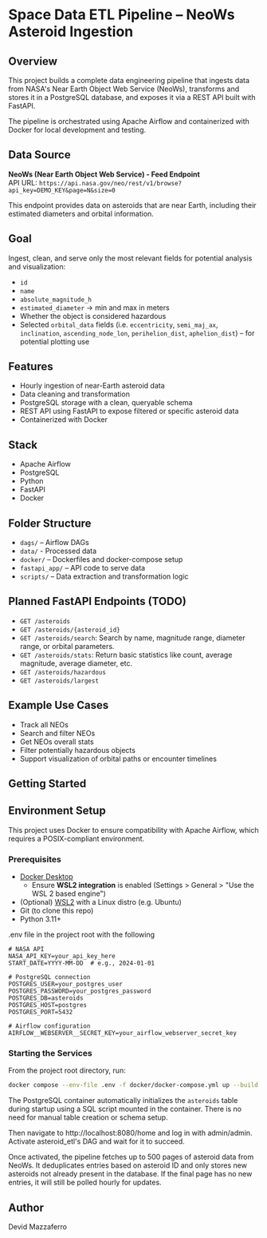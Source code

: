 
# Space Data ETL Pipeline – NeoWs Asteroid Ingestion

## Overview
This project builds a complete data engineering pipeline that ingests data from NASA's Near Earth Object Web Service (NeoWs), transforms and stores it in a PostgreSQL database, and exposes it via a REST API built with FastAPI.

The pipeline is orchestrated using Apache Airflow and containerized with Docker for local development and testing.

## Data Source
**NeoWs (Near Earth Object Web Service) - Feed Endpoint**  
API URL: `https://api.nasa.gov/neo/rest/v1/browse?api_key=DEMO_KEY&page=N&size=0`

This endpoint provides data on asteroids that are near Earth, including their estimated diameters and orbital information.

## Goal
Ingest, clean, and serve only the most relevant fields for potential analysis and visualization:
- `id`
- `name`
- `absolute_magnitude_h`
- `estimated_diameter` → min and max in meters
- Whether the object is considered hazardous 
- Selected `orbital_data` fields (i.e. `eccentricity`, `semi_maj_ax`, `inclination`, `ascending_node_lon`, `perihelion_dist`, `aphelion_dist`) – for potential plotting use


## Features
- Hourly ingestion of near-Earth asteroid data
- Data cleaning and transformation
- PostgreSQL storage with a clean, queryable schema
- REST API using FastAPI to expose filtered or specific asteroid data
- Containerized with Docker

## Stack
- Apache Airflow
- PostgreSQL
- Python
- FastAPI
- Docker

## Folder Structure
- `dags/` – Airflow DAGs
- `data/` - Processed data
- `docker/` – Dockerfiles and docker-compose setup
- `fastapi_app/` – API code to serve data
- `scripts/` – Data extraction and transformation logic

## Planned FastAPI Endpoints (TODO)
- `GET /asteroids`
- `GET /asteroids/{asteroid_id}`
- `GET /asteroids/search`: Search by name, magnitude range, diameter range, or orbital parameters.
- `GET /asteroids/stats`: Return basic statistics like count, average magnitude, average diameter, etc.
- `GET /asteroids/hazardous`
- `GET /asteroids/largest`

## Example Use Cases
- Track all NEOs
- Search and filter NEOs
- Get NEOs overall stats
- Filter potentially hazardous objects
- Support visualization of orbital paths or encounter timelines

## Getting Started
## Environment Setup

This project uses Docker to ensure compatibility with Apache Airflow, which requires a POSIX-compliant environment.

### Prerequisites

- [Docker Desktop](https://www.docker.com/products/docker-desktop/)
  - Ensure **WSL2 integration** is enabled (Settings > General > "Use the WSL 2 based engine")
- (Optional) [WSL2](https://learn.microsoft.com/en-us/windows/wsl/install) with a Linux distro (e.g. Ubuntu)
- Git (to clone this repo)
- Python 3.11+

.env file in the project root with the following

```
# NASA API
NASA_API_KEY=your_api_key_here
START_DATE=YYYY-MM-DD  # e.g., 2024-01-01

# PostgreSQL connection
POSTGRES_USER=your_postgres_user
POSTGRES_PASSWORD=your_postgres_password
POSTGRES_DB=asteroids
POSTGRES_HOST=postgres
POSTGRES_PORT=5432

# Airflow configuration
AIRFLOW__WEBSERVER__SECRET_KEY=your_airflow_webserver_secret_key
```

### Starting the Services

From the project root directory, run:

```bash
docker compose --env-file .env -f docker/docker-compose.yml up --build
```
The PostgreSQL container automatically initializes the `asteroids` table during startup using a SQL script mounted in the container. There is no need for manual table creation or schema setup.

Then navigate to http://localhost:8080/home and log in with admin/admin. Activate asteroid_etl's DAG and wait for it to succeed.

Once activated, the pipeline fetches up to 500 pages of asteroid data from NeoWs. It deduplicates entries based on asteroid ID and only stores new asteroids not already present in the database. If the final page has no new entries, it will still be polled hourly for updates.


## Author
Devid Mazzaferro
